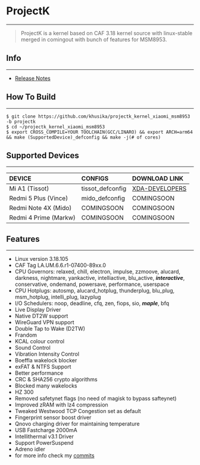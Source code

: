 # ProjectK #
-------------------------------
> ProjectK is a kernel based on CAF 3.18 kernel source with linux-stable merged in comingout with bunch of features for MSM8953.

## Info ##
-------------------------------
* [Release Notes](https://github.com/khusika/projectk_kernel_xiaomi_msm8953/releases)

## How To Build ##
-------------------------------

    $ git clone https://github.com/khusika/projectk_kernel_xiaomi_msm8953 -b projectk
    $ cd ~/projectk_kernel_xiaomi_msm8953
    $ export CROSS_COMPILE=YOUR TOOLCHAIN(GCC/LINARO) && export ARCH=arm64 && make (SupportedDevice)_defconfig && make -j(# of cores)

## Supported Devices ##
-------------------------------

| DEVICE                         |      CONFIGS      |  DOWNLOAD LINK  |
| :----------------------------- | :---------------- | :-------------- |
| Mi A1 (Tissot)                 | tissot_defconfig  | [XDA-DEVELOPERS](https://forum.xda-developers.com/mi-a1/development/kernel-projectk-t3771691)  |
| Redmi 5 Plus (Vince)           | mido_defconfig    | COMINGSOON      |
| Redmi Note 4X (Mido)           | COMINGSOON        | COMINGSOON      |
| Redmi 4 Prime (Markw)          | COMINGSOON        | COMINGSOON      |

## Features ##
-------------------------------

* Linux version 3.18.105
* CAF Tag LA.UM.6.6.r1-07400-89xx.0
* CPU Governors: relaxed, chill, electron, impulse, zzmoove, alucard, darkness, nightmare, yankactive, intelliactive, blu_active, **_interactive_**, conservative, ondemand, powersave, performance, userspace
* CPU Hotplugs: autosmp, alucard_hotplug, thunderplug, blu_plug, msm_hotplug, intelli_plug, lazyplug
* I/O Schedulers: noop, deadline, cfq, zen, fiops, sio, **_maple_**, bfq
* Live Display Driver
* Native DT2W support
* WireGuard VPN support
* Double Tap to Wake (D2TW)
* Frandom
* KCAL colour control
* Sound Control
* Vibration Intensity Control
* Boeffla wakelock blocker
* exFAT & NTFS Support
* Better performance
* CRC & SHA256 crypto algorithms
* Blocked many wakelocks
* HZ 300
* Removed safetynet flags (no need of magisk to bypass safteynet)
* Improved zRAM with lz4 compression
* Tweaked Westwood TCP Congestion set as default
* Fingerprint sensor boost driver
* Qnovo charging driver for maintaining temperature
* USB Fastcharge 2000mA
* Intellithermal v3.1 Driver
* Support PowerSuspend
* Adreno idler
* for more info check my [commits](https://github.com/khusika/projectk_kernel_xiaomi_msm8953/commits/projectk)
